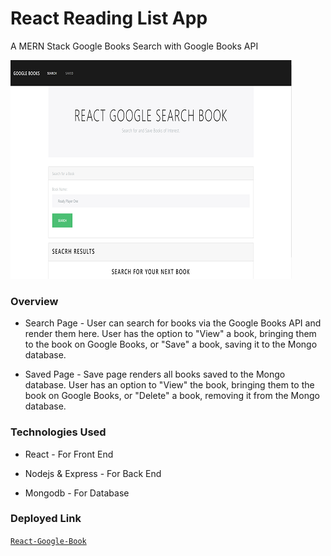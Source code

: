 # React Reading List App

A MERN Stack Google Books Search with Google Books API

![app-img](images/react-book.png)

### Overview

* Search Page -  User can search for books via the Google Books API and render them here. User has the option to "View" a book, bringing them to the book on Google Books, or "Save" a book, saving it to the Mongo database.

* Saved Page - Save page renders all books saved to the Mongo database. User has an option to "View" the book, bringing them to the book on Google Books, or "Delete" a book, removing it from the Mongo database.

### Technologies Used

* React - For Front End

* Nodejs & Express - For Back End

* Mongodb - For Database

### Deployed Link
[`React-Google-Book`](https://radiant-beyond-81258.herokuapp.com/)
